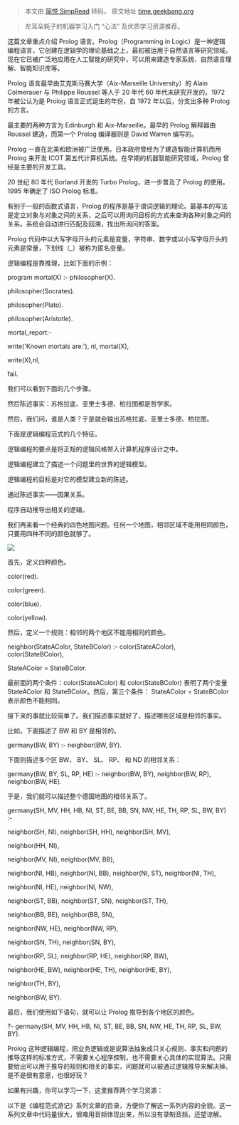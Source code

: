 > 本文由 [简悦 SimpRead](http://ksria.com/simpread/) 转码， 原文地址 [time.geekbang.org](https://time.geekbang.org/column/article/2752)

> 左耳朵耗子的机器学习入门 “心法” 及优质学习资源推荐。

这篇文章重点介绍 Prolog 语言。Prolog（Programming in Logic）是一种逻辑编程语言，它创建在逻辑学的理论基础之上，最初被运用于自然语言等研究领域。现在它已被广泛地应用在人工智能的研究中，可以用来建造专家系统、自然语言理解、智能知识库等。

Prolog 语言最早由艾克斯马赛大学（Aix-Marseille University）的 Alain Colmerauer 与 Philippe Roussel 等人于 20 年代 60 年代末研究开发的。1972 年被公认为是 Prolog 语言正式诞生的年份，自 1972 年以后，分支出多种 Prolog 的方言。

最主要的两种方言为 Edinburgh 和 Aix-Marseille。最早的 Prolog 解释器由 Roussel 建造，而第一个 Prolog 编译器则是 David Warren 编写的。

Prolog 一直在北美和欧洲被广泛使用。日本政府曾经为了建造智能计算机而用 Prolog 来开发 ICOT 第五代计算机系统。在早期的机器智能研究领域，Prolog 曾经是主要的开发工具。

20 世纪 80 年代 Borland 开发的 Turbo Prolog，进一步普及了 Prolog 的使用。1995 年确定了 ISO Prolog 标准。

有别于一般的函数式语言，Prolog 的程序是基于谓词逻辑的理论。最基本的写法是定立对象与对象之间的关系，之后可以用询问目标的方式来查询各种对象之间的关系。系统会自动进行匹配及回溯，找出所询问的答案。

Prolog 代码中以大写字母开头的元素是变量，字符串、数字或以小写字母开头的元素是常量，下划线（_）被称为匿名变量。

逻辑编程是靠推理，比如下面的示例：

program mortal(X) :- philosopher(X).

philosopher(Socrates).

philosopher(Plato).

philosopher(Aristotle).

mortal_report:-

write('Known mortals are:'), nl, mortal(X),

write(X),nl,

fail.

我们可以看到下面的几个步骤。

然后陈述事实：苏格拉底、亚里士多德、柏拉图都是哲学家。

然后，我们问，谁是人类？于是就会输出苏格拉底、亚里士多德、柏拉图。

下面是逻辑编程范式的几个特征。

逻辑编程的要点是将正规的逻辑风格带入计算机程序设计之中。

逻辑编程建立了描述一个问题里的世界的逻辑模型。

逻辑编程的目标是对它的模型建立新的陈述。

通过陈述事实——因果关系。

程序自动推导出相关的逻辑。

我们再来看一个经典的四色地图问题。任何一个地图，相邻区域不能用相同颜色，只要用四种不同的颜色就够了。

![](https://static001.geekbang.org/resource/image/db/cb/db670cfbe7497d71eba70d60d8aa0fcb.png)

首先，定义四种颜色。

color(red).

color(green).

color(blue).

color(yellow).

然后，定义一个规则：相邻的两个地区不能用相同的颜色。

neighbor(StateAColor, StateBColor) :- color(StateAColor), color(StateBColor),

StateAColor \= StateBColor.

最前面的两个条件：color(StateAColor) 和 color(StateBColor) 表明了两个变量 StateAColor 和 StateBColor。然后，第三个条件： StateAColor \= StateBColor 表示颜色不能相同。

接下来的事就比较简单了。我们描述事实就好了，描述哪些区域是相邻的事实。

比如，下面描述了 BW 和 BY 是相邻的。

germany(BW, BY) :- neighbor(BW, BY).

下面则描述多个区 BW、 BY、 SL、 RP、 和 ND 的相邻关系：

germany(BW, BY, SL, RP, HE) :- neighbor(BW, BY), neighbor(BW, RP), neighbor(BW, HE).

于是，我们就可以描述整个德国地图的相邻关系了。

germany(SH, MV, HH, HB, NI, ST, BE, BB, SN, NW, HE, TH, RP, SL, BW, BY) :-

neighbor(SH, NI), neighbor(SH, HH), neighbor(SH, MV),

neighbor(HH, NI),

neighbor(MV, NI), neighbor(MV, BB),

neighbor(NI, HB), neighbor(NI, BB), neighbor(NI, ST), neighbor(NI, TH),

neighbor(NI, HE), neighbor(NI, NW),

neighbor(ST, BB), neighbor(ST, SN), neighbor(ST, TH),

neighbor(BB, BE), neighbor(BB, SN),

neighbor(NW, HE), neighbor(NW, RP),

neighbor(SN, TH), neighbor(SN, BY),

neighbor(RP, SL), neighbor(RP, HE), neighbor(RP, BW),

neighbor(HE, BW), neighbor(HE, TH), neighbor(HE, BY),

neighbor(TH, BY),

neighbor(BW, BY).

最后，我们使用如下语句，就可以让 Prolog 推导到各个地区的颜色。

?- germany(SH, MV, HH, HB, NI, ST, BE, BB, SN, NW, HE, TH, RP, SL, BW, BY).

Prolog 这种逻辑编程，把业务逻辑或是说算法抽象成只关心规则、事实和问题的推导这样的标准方式，不需要关心程序控制，也不需要关心具体的实现算法。只需要给出可以用于推导的规则和相关的事实，问题就可以被通过逻辑推导来解决掉。是不是很有意思，也很好玩？

如果有兴趣，你可以学习一下，这里推荐两个学习资源：

以下是《编程范式游记》系列文章的目录，方便你了解这一系列内容的全貌。这一系列文章中代码量很大，很难用音频体现出来，所以没有录制音频，还望谅解。